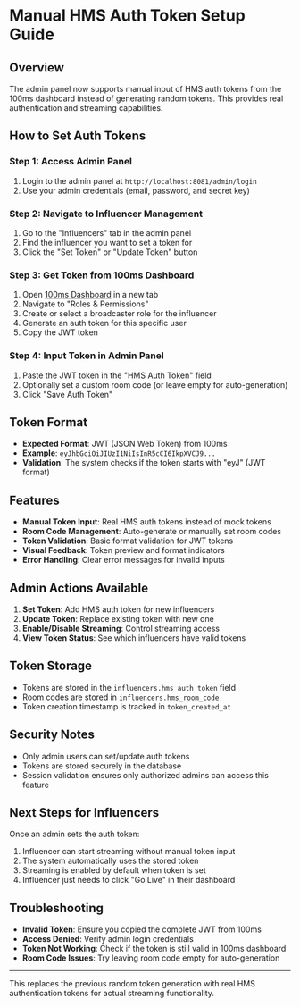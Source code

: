 # Manual HMS Auth Token Setup Guide

## Overview
The admin panel now supports manual input of HMS auth tokens from the 100ms dashboard instead of generating random tokens. This provides real authentication and streaming capabilities.

## How to Set Auth Tokens

### Step 1: Access Admin Panel
1. Login to the admin panel at `http://localhost:8081/admin/login`
2. Use your admin credentials (email, password, and secret key)

### Step 2: Navigate to Influencer Management
1. Go to the "Influencers" tab in the admin panel
2. Find the influencer you want to set a token for
3. Click the "Set Token" or "Update Token" button

### Step 3: Get Token from 100ms Dashboard
1. Open [100ms Dashboard](https://dashboard.100ms.live) in a new tab
2. Navigate to "Roles & Permissions"
3. Create or select a broadcaster role for the influencer
4. Generate an auth token for this specific user
5. Copy the JWT token

### Step 4: Input Token in Admin Panel
1. Paste the JWT token in the "HMS Auth Token" field
2. Optionally set a custom room code (or leave empty for auto-generation)
3. Click "Save Auth Token"

## Token Format
- **Expected Format**: JWT (JSON Web Token) from 100ms
- **Example**: `eyJhbGciOiJIUzI1NiIsInR5cCI6IkpXVCJ9...`
- **Validation**: The system checks if the token starts with "eyJ" (JWT format)

## Features
- **Manual Token Input**: Real HMS auth tokens instead of mock tokens
- **Room Code Management**: Auto-generate or manually set room codes
- **Token Validation**: Basic format validation for JWT tokens
- **Visual Feedback**: Token preview and format indicators
- **Error Handling**: Clear error messages for invalid inputs

## Admin Actions Available
1. **Set Token**: Add HMS auth token for new influencers
2. **Update Token**: Replace existing token with new one
3. **Enable/Disable Streaming**: Control streaming access
4. **View Token Status**: See which influencers have valid tokens

## Token Storage
- Tokens are stored in the `influencers.hms_auth_token` field
- Room codes are stored in `influencers.hms_room_code`
- Token creation timestamp is tracked in `token_created_at`

## Security Notes
- Only admin users can set/update auth tokens
- Tokens are stored securely in the database
- Session validation ensures only authorized admins can access this feature

## Next Steps for Influencers
Once an admin sets the auth token:
1. Influencer can start streaming without manual token input
2. The system automatically uses the stored token
3. Streaming is enabled by default when token is set
4. Influencer just needs to click "Go Live" in their dashboard

## Troubleshooting
- **Invalid Token**: Ensure you copied the complete JWT from 100ms
- **Access Denied**: Verify admin login credentials
- **Token Not Working**: Check if the token is still valid in 100ms dashboard
- **Room Code Issues**: Try leaving room code empty for auto-generation

---

This replaces the previous random token generation with real HMS authentication tokens for actual streaming functionality.
